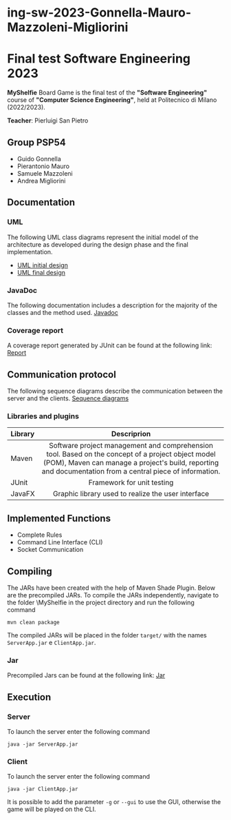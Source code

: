 # ing-sw-2023-Gonnella-Mauro-Mazzoleni-Migliorini
# Final test Software Engineering 2023

**MyShelfie** Board Game is the final test of the **"Software Engineering"** course of **"Computer Science Engineering"**, held at Politecnico di Milano (2022/2023).

**Teacher**: Pierluigi San Pietro

## Group PSP54
- Guido Gonnella
- Pierantonio Mauro
- Samuele Mazzoleni
- Andrea Migliorini

## Documentation

### UML

The following UML class diagrams represent the initial model of the architecture as developed during the design phase and the final implementation.

- [UML initial design](https://github.com/guido-gonnella/ing-sw-2023-Gonnella-Mauro-Mazzoleni-Migliorini/blob/main/Deliverables/final/uml/UML_initial.png)
- [UML final design](https://github.com/guido-gonnella/ing-sw-2023-Gonnella-Mauro-Mazzoleni-Migliorini/blob/main/Deliverables/final/uml/UML_generated_2.png)

### JavaDoc
The following documentation includes a description for the majority of the classes and the method used. [Javadoc](https://github.com/guido-gonnella/ing-sw-2023-Gonnella-Mauro-Mazzoleni-Migliorini/tree/main/docs)

### Coverage report

A coverage report generated by JUnit can be found at the following link: [Report](link)

## Communication protocol

The following sequence diagrams describe the communication between the server and the clients. [Sequence diagrams](https://github.com/guido-gonnella/ing-sw-2023-Gonnella-Mauro-Mazzoleni-Migliorini/tree/main/Deliverables/final/uml/Sequence%20diagram)

### Libraries and plugins

| Library |                                                                                                  Descriprion                                                                                                   |
|:--------|:--------------------------------------------------------------------------------------------------------------------------------------------------------------------------------------------------------------:|
| Maven   | Software project management and comprehension tool. Based on the concept of a project object model (POM), Maven can manage a project's build, reporting and documentation from a central piece of information. |
| JUnit   |                                                                                           Framework for unit testing                                                                                           |
| JavaFX  |                                                                               Graphic library used to realize the user interface                                                                               |

## Implemented Functions

- Complete Rules
- Command Line Interface (CLI)
- Socket Communication

## Compiling

The JARs have been created with the help of Maven Shade Plugin.
Below are the precompiled JARs.
To compile the JARs independently, navigate to the folder \MyShelfie in the project directory and run the following command
```
mvn clean package
```
The compiled JARs will be placed in the folder ```target/``` with the names
```ServerApp.jar``` e ```ClientApp.jar```.

### Jar

Precompiled Jars can be found at the following link: [Jar](https://github.com/guido-gonnella/ing-sw-2023-Gonnella-Mauro-Mazzoleni-Migliorini/tree/main/Deliverables/final/jar)

## Execution 

### Server

To launch the server enter the following command
```
java -jar ServerApp.jar
```

### Client

To launch the server enter the following command
```
java -jar ClientApp.jar
```
It is possible to add the parameter ``` -g ``` or ``` --gui ``` to use the GUI, otherwise
the game will be played on the CLI.